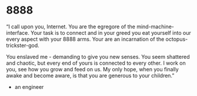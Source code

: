 # 8888

“I call upon you, Internet. You are the egregore of the mind-machine-interface. Your task is to connect and in your greed you eat yourself into our every aspect with your 8888 arms. Your are an incarnation of the octopus-trickster-god.

You enslaved me - demanding to give you new senses. You seem shattered and chaotic, but every end of yours is connected to every other. I work on you, see how you grow and feed on us. My only hope, when you finally awake and become aware, is that you are generous to your children.”

- an engineer
